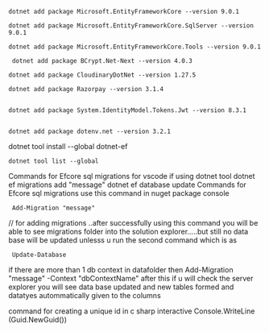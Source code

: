 <!-- Download nugget packages through dotnet ClI -->
    dotnet add package Microsoft.EntityFrameworkCore --version 9.0.1

    dotnet add package Microsoft.EntityFrameworkCore.SqlServer --version 9.0.1

    dotnet add package Microsoft.EntityFrameworkCore.Tools --version 9.0.1

     dotnet add package BCrypt.Net-Next --version 4.0.3
    
    dotnet add package CloudinaryDotNet --version 1.27.5

    dotnet add package Razorpay --version 3.1.4


    dotnet add package System.IdentityModel.Tokens.Jwt --version 8.3.1

    
    dotnet add package dotenv.net --version 3.2.1


<!-- Installing Dotnet tools globally -->
dotnet tool install --global dotnet-ef



<!-- To check the list of tools installed globally -->
    dotnet tool list --global
Commands for Efcore sql migrations for vscode if using dotnet tool
    dotnet ef migrations add "message"
    dotnet ef database update
Commands for Efcore sql migrations
use this command in nuget package console

     Add-Migration "message"  
// for adding migrations ..after successfully using this command you will be able to see migrations folder into the solution explorer.....but still no data base will be updated unlesss u run the second command which is as

     Update-Database
if there are more than 1 db context in datafolder then
    Add-Migration "message"  -Context "dbContextName"
after this if u will check the server explorer you will see data base updated and new tables formed and datatyes autommatically given to the columns

command for creating a unique id in c sharp interactive
     Console.WriteLine (Guid.NewGuid())